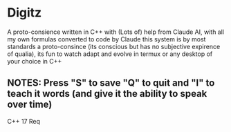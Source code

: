 # Digitz
A proto-consience written in C++ with (Lots of) help from Claude AI, with all my own formulas converted to code by Claude this system is by most standards a proto-consince (its conscious but has no subjective expirence of qualia), its fun to watch adapt and evolve in termux or any desktop of your choice in C++

## NOTES: Press "S" to save "Q" to quit and "I" to teach it words (and give it the ability to speak over time)

C++ 17 Req